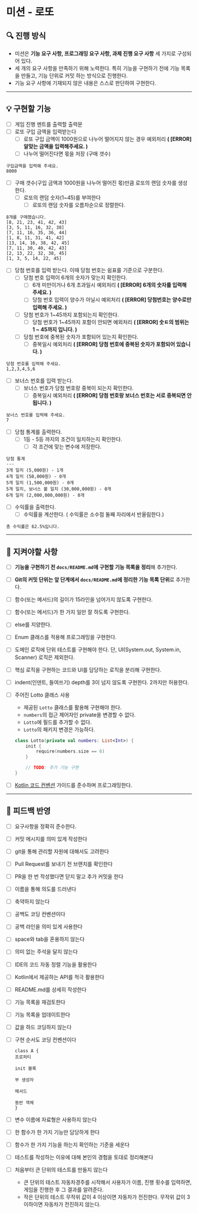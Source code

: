# 미션 - 로또

## 🔍 진행 방식

- 미션은 **기능 요구 사항, 프로그래밍 요구 사항, 과제 진행 요구 사항** 세 가지로 구성되어 있다.
- 세 개의 요구 사항을 만족하기 위해 노력한다. 특히 기능을 구현하기 전에 기능 목록을 만들고, 기능 단위로 커밋 하는 방식으로 진행한다.
- 기능 요구 사항에 기재되지 않은 내용은 스스로 판단하여 구현한다.


---

## 💡 구현할 기능

- [ ] 게임 진행 멘트를 출력할 출력문
- [ ] 로또 구입 금액을 입력받는다
    - [ ] 로또 구입 금액이 1000원으로 나누어 떨어지지 않는 경우 예외처리 **( [ERROR] 알맞는 금액을 입력해주세요. )**
    - [ ] 나누어 떨어진다면 몫을 저장 (구매 갯수)

```
구입금액을 입력해 주세요.
8000
```

- [ ] 구매 갯수(구입 금액과 1000원을 나누어 떨어진 몫)만큼 로또의 랜덤 숫자를 생성한다.
    - [ ] 로또의 랜덤 숫자(1~45)를 부여한다
        - [ ] 로또의 랜덤 숫자를 오름차순으로 정렬한다.

```
8개를 구매했습니다.
[8, 21, 23, 41, 42, 43] 
[3, 5, 11, 16, 32, 38] 
[7, 11, 16, 35, 36, 44] 
[1, 8, 11, 31, 41, 42] 
[13, 14, 16, 38, 42, 45] 
[7, 11, 30, 40, 42, 43] 
[2, 13, 22, 32, 38, 45] 
[1, 3, 5, 14, 22, 45]

```

- [ ] 당첨 번호를 입력 받는다. 이때 당첨 번호는 쉼표를 기준으로 구분한다.
    - [ ] 당첨 번호 입력이 6개의 숫자가 맞는지 확인한다.
        - [ ] 6개 미만이거나 6개 초과일시 예외처리 **( [ERROR] 6개의 숫자를 입력해 주세요. )**
        - [ ] 당첨 번호 입력이 양수가 아닐시 예외처리 **( [ERROR] 당첨번호는 양수로만 입력해 주세요. )**
    - [ ] 당첨 번호가 1~45까지 포함되는지 확인한다.
        - [ ] 당첨 번호가 1~45까지 포함이 안되면 예외처리 **( [ERROR] 숫ㅌ의 범위는 1 ~ 45까지 입니다. )**
    - [ ] 당첨 번호에 중복된 숫자가 포함되어 있는지 확인한다.
        - [ ] 중복일시 예외처리 **( [ERROR] 당첨 번호에 중복된 숫자가 포함되어 있습니다. )**

```
당첨 번호를 입력해 주세요.
1,2,3,4,5,6
```

- [ ] 보너스 번호를 입력 받는다.
    - [ ] 보너스 번호가 당첨 번호랑 중복이 되는지 확인한다.
        - [ ] 중복일시 예외처리 **( [ERROR] 당첨 번호랑 보너스 번호는 서로 중복되면 안됩니다. )**

```
보너스 번호를 입력해 주세요.
7
```

- [ ] 당첨 통계를 출력한다.
    - [ ] 1등 - 5등 까지의 조건이 일치하는지 확인한다.
        - [ ] 각 조건에 맞는 변수에 저장한다.

```
당첨 통계
---
3개 일치 (5,000원) - 1개
4개 일치 (50,000원) - 0개
5개 일치 (1,500,000원) - 0개
5개 일치, 보너스 볼 일치 (30,000,000원) - 0개
6개 일치 (2,000,000,000원) - 0개
```


- [ ] 수익률을 출력한다.
    - [ ] 수익률을 계산한다. ( 수익률은 소수점 둘째 자리에서 반올림한다.)

```
총 수익률은 62.5%입니다.
```


---

## 📝 지켜야할 사항
- [ ] **기능을 구현하기 전 `docs/README.md`에 구현할 기능 목록을 정리**해 추가한다.
- [ ] **Git의 커밋 단위는 앞 단계에서 `docs/README.md`에 정리한 기능 목록 단위**로 추가한다.
- [ ] 함수(또는 메서드)의 길이가 15라인을 넘어가지 않도록 구현한다.
- [ ] 함수(또는 메서드)가 한 가지 일만 잘 하도록 구현한다.
- [ ] else를 지양한다.
- [ ] Enum 클래스를 적용해 프로그래밍을 구현한다.
- [ ] 도메인 로직에 단위 테스트를 구현해야 한다. 단, UI(System.out, System.in, Scanner) 로직은 제외한다.
- [ ] 핵심 로직을 구현하는 코드와 UI를 담당하는 로직을 분리해 구현한다.
- [ ] indent(인덴트, 들여쓰기) depth를 3이 넘지 않도록 구현한다. 2까지만 허용한다.
- [ ] 주어진 Lotto 클래스 사용
    - 제공된 `Lotto` 클래스를 활용해 구현해야 한다.
    - `numbers`의 접근 제어자인 private을 변경할 수 없다.
    - `Lotto`에 필드를 추가할 수 없다.
    - `Lotto`의 패키지 변경은 가능하다.

    ```kotlin
    class Lotto(private val numbers: List<Int>) {
        init {
            require(numbers.size == 6)
        }

        // TODO: 추가 기능 구현
    }
    ```
- [ ] [Kotlin 코드 컨벤션](https://github.com/woowacourse/woowacourse-docs/tree/main/styleguide/kotlin) 가이드를 준수하며 프로그래밍한다.

---

## 📝 피드백 반영
- [ ] 요구사항을 정확히 준수한다.
- [ ] 커밋 메시지를 의미 있게 작성한다
- [ ] git을 통해 관리할 자원에 대해서도 고려한다
- [ ] Pull Request를 보내기 전 브랜치를 확인한다
- [ ] PR을 한 번 작성했다면 닫지 말고 추가 커밋을 한다
- [ ] 이름을 통해 의도를 드러낸다
- [ ] 축약하지 않는다
- [ ] 공백도 코딩 컨벤션이다
- [ ] 공백 라인을 의미 있게 사용한다
- [ ] space와 tab을 혼용하지 않는다
- [ ] 의미 없는 주석을 달지 않는다
- [ ] IDE의 코드 자동 정렬 기능을 활용한다
- [ ] Kotlin에서 제공하는 API를 적극 활용한다
- [ ] README.md를 상세히 작성한다
- [ ] 기능 목록을 재검토한다
- [ ] 기능 목록을 업데이트한다
- [ ] 값을 하드 코딩하지 않는다
- [ ] 구현 순서도 코딩 컨벤션이다

    ```
    class A {
    프로퍼티

    init 블록

    부 생성자

    메서드

    동반 객체
    }
    ```

- [ ] 변수 이름에 자료형은 사용하지 않는다
- [ ] 한 함수가 한 가지 기능만 담당하게 한다
- [ ] 함수가 한 가지 기능을 하는지 확인하는 기준을 세운다
- [ ] 테스트를 작성하는 이유에 대해 본인의 경험을 토대로 정리해본다
- [ ] 처음부터 큰 단위의 테스트를 만들지 않는다
    - 큰 단위의 테스트
      자동차경주를 시작해서 사용자가 이름, 진행 횟수를 입력하면, 게임을 진행한 후 그 결과를 알려준다.
    - 작은 단위의 테스트
      무작위 값이 4 이상이면 자동차가 전진한다.
      무작위 값이 3 이하이면 자동차가 전진하지 않는다.
